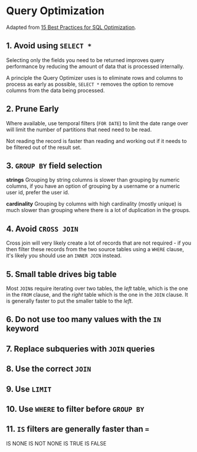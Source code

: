 # Query Optimization

Adapted from [15 Best Practices for SQL Optimization](https://betterprogramming.pub/15-best-practices-for-sql-optimization-956759626321).

## 1. Avoid using `SELECT *`

Selecting only the fields you need to be returned improves query performance by reducing the amount of data that is processed internally.

A principle the Query Optimizer uses is to eliminate rows and columns to process as early as possible, `SELECT *` removes the option to remove columns from the data being processed.

## 2. Prune Early

Where available, use temporal filters (`FOR DATE`) to limit the date range over will limit the number of partitions that need need to be read.

Not reading the record is faster than reading and working out if it needs to be filtered out of the result set.

## 3. `GROUP BY` field selection

**strings**
Grouping by string columns is slower than grouping by numeric columns, if you have an option of grouping by a username or a numeric user id, prefer the user id.

**cardinality**
Grouping by columns with high cardinality (mostly unique) is much slower than grouping where there is a lot of duplication in the groups.

## 4. Avoid `CROSS JOIN`

Cross join will very likely create a lot of records that are not required - if you then filter these records from the two source tables using a `WHERE` clause, it's likely you should use an `INNER JOIN` instead.

## 5. Small table drives big table

Most `JOIN`s require iterating over two tables, the _left_ table, which is the one in the `FROM` clause, and the _right_ table which is the one in the `JOIN` clause. It is generally faster to put the smaller table to the _left_.

## 6. Do not use too many values with the `IN` keyword

## 7. Replace subqueries with `JOIN` queries

## 8. Use the correct `JOIN`

## 9. Use `LIMIT`

## 10. Use `WHERE` to filter before `GROUP BY`

## 11. `IS` filters are generally faster than `=`

IS NONE
IS NOT NONE
IS TRUE
IS FALSE
